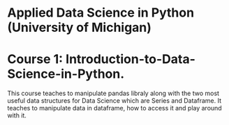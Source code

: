 # Applied Data Science in Python (University of Michigan)
# Course 1: Introduction-to-Data-Science-in-Python. 
This course teaches to manipulate pandas libraly along with the two most useful data structures for Data Science which are Series and Dataframe.
It teaches to manipulate data in dataframe, how to access it and play around with it.
